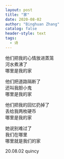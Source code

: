 ```yaml
---
layout: post
title: "家"
date: 2020-08-02
author: "Binghuan Zhang"
catalog: false
header-style: text
tags:
  - 诗
---
```


他们把我的心情放进蒸笼  
河水煮沸了  
哪里是我的家

他们把道路隔断了  
还叫我胆小鬼  
哪里是我的家

他们把我的回忆扔掉了  
丢给我两枚硬币  
哪里是我的家

她说别难过了  
我们在哪里  
哪里就是我们的家  

20.08.02 quincy
